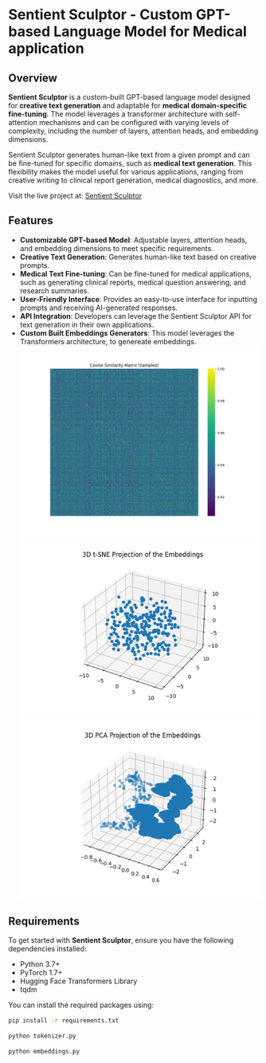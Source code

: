 # Sentient Sculptor - Custom GPT-based Language Model for Medical application

## Overview

**Sentient Sculptor** is a custom-built GPT-based language model designed for **creative text generation** and adaptable for **medical domain-specific fine-tuning**. The model leverages a transformer architecture with self-attention mechanisms and can be configured with varying levels of complexity, including the number of layers, attention heads, and embedding dimensions.

Sentient Sculptor generates human-like text from a given prompt and can be fine-tuned for specific domains, such as **medical text generation**. This flexibility makes the model useful for various applications, ranging from creative writing to clinical report generation, medical diagnostics, and more.

Visit the live project at: [Sentient Sculptor](https://www.ellanorai.org)

## Features

- **Customizable GPT-based Model**: Adjustable layers, attention heads, and embedding dimensions to meet specific requirements.
- **Creative Text Generation**: Generates human-like text based on creative prompts.
- **Medical Text Fine-tuning**: Can be fine-tuned for medical applications, such as generating clinical reports, medical question answering, and research summaries.
- **User-Friendly Interface**: Provides an easy-to-use interface for inputting prompts and receiving AI-generated responses.
- **API Integration**: Developers can leverage the Sentient Sculptor API for text generation in their own applications.
- **Custom Built Embeddings Generators**: This model leverages the Transformers architecture, to genereate embeddings. 
![Cosine Similarity Heatmap](cosine_similarity_sampled.png)
![3d t_SNE projections](3d_tsne_projection.png)
![3d PCA Projection](3d_pca_projection.png)


## Requirements

To get started with **Sentient Sculptor**, ensure you have the following dependencies installed:

- Python 3.7+
- PyTorch 1.7+
- Hugging Face Transformers Library
- tqdm

You can install the required packages using:

```bash
pip install -r requirements.txt
```

```bash
python tokenizer.py
```

```bash
python embeddings.py
```
